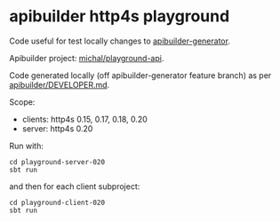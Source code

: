 # apibuilder http4s playground

Code useful for test locally changes to [apibuilder-generator](https://github.com/apicollective/apibuilder-generator).  

Apibuilder project: [michal/playground-api](https://app.apibuilder.io/michal/playground-api/latest).  

Code generated locally (off apibuilder-generator feature branch) as per [apibuilder/DEVELOPER.md](https://github.com/apicollective/apibuilder/blob/master/DEVELOPER.md).  

Scope:  
- clients: http4s 0.15, 0.17, 0.18, 0.20
- server: http4s 0.20

Run with:

```
cd playground-server-020
sbt run
```

and then for each client subproject:
```
cd playground-client-020
sbt run
```
